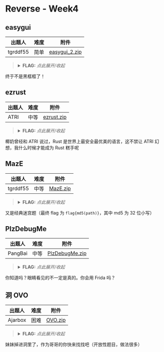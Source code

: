 # Reverse - Week4

## easygui

| 出题人 | 难度 | 附件 |
|-----|-----|-----|
| tgrddf55 | 简单 | [easygui_2.zip](https://github.com/project-newstar/newstar-ctf-2024/releases/download/attachment-week4/easygui_2.zip) |

> <details><summary><strong>FLAG:</strong> <i>点此展开/收起</i></summary>
> <code>flag{GU!_r3v3R5e_3nG1n3er1ng_i5_v3ry_s1mpl3}</code>
> </details>

终于不是黑框框了！

## ezrust

| 出题人 | 难度 | 附件 |
|-----|-----|-----|
| ATRI | 中等 | [ezrust.zip](https://github.com/project-newstar/newstar-ctf-2024/releases/download/attachment-week4/ezrust.zip) |

> <details><summary><strong>FLAG:</strong> <i>点此展开/收起</i></summary>
> <code>flag{y0U_@r3_90od_@t_rust}</code>
> </details>

椰奶曾经和 ATRI 说过，Rust 是世界上最安全最优美的语言，这不禁让 ATRI 幻想，我什么时候才能成为 Rust 糕手呢

## MazE

| 出题人 | 难度 | 附件 |
|-----|-----|-----|
| tgrddf55 | 中等 | [MazE.zip](https://github.com/project-newstar/newstar-ctf-2024/releases/download/attachment-week4/MazE.zip) |

> <details><summary><strong>FLAG:</strong> <i>点此展开/收起</i></summary>
> <code>flag{4ed5a17ee7aeb95fcf12a3b96a9d4e6f}</code>
> </details>

又是经典迷宫题（最终 flag 为 `flag{md5(path)}`，其中 md5 为 32 位小写）

## PlzDebugMe

| 出题人 | 难度 | 附件 |
|-----|-----|-----|
| PangBai | 中等 | [PlzDebugMe.zip](https://github.com/project-newstar/newstar-ctf-2024/releases/download/attachment-week4/PlzDebugMe.zip) |

> <details><summary><strong>FLAG:</strong> <i>点此展开/收起</i></summary>
> <code>flag{U_@r4_r4v4r54_m@s74r}</code>
> </details>

你知道吗？眼睛看见的不一定是真的。你会用 Frida 吗？

## 洞 OVO

| 出题人 | 难度 | 附件 |
|-----|-----|-----|
| Ajarbox | 困难 | [OVO.zip](https://github.com/project-newstar/newstar-ctf-2024/releases/download/attachment-week4/OVO.zip) |

> <details><summary><strong>FLAG:</strong> <i>点此展开/收起</i></summary>
> <code>flag{00000001400EF508}</code>
> </details>

妹妹掉进洞里了，作为哥哥的你快来找找吧（开放性题目，做法很多）
